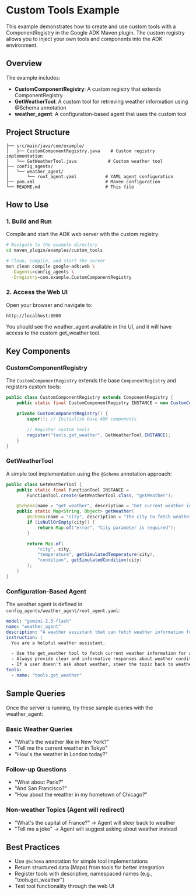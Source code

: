 # Custom Tools Example

This example demonstrates how to create and use custom tools with a ComponentRegistry in the Google ADK Maven plugin. The custom registry allows you to inject your own tools and components into the ADK environment.

## Overview

The example includes:
- **CustomComponentRegistry**: A custom registry that extends ComponentRegistry
- **GetWeatherTool**: A custom tool for retrieving weather information using @Schema annotation
- **weather_agent**: A configuration-based agent that uses the custom tool

## Project Structure

```
├── src/main/java/com/example/
│   ├── CustomComponentRegistry.java    # Custom registry implementation
│   └── GetWeatherTool.java            # Custom weather tool
├── config_agents/
│   └── weather_agent/
│       └── root_agent.yaml           # YAML agent configuration
├── pom.xml                           # Maven configuration
└── README.md                         # This file
```

## How to Use

### 1. Build and Run

Compile and start the ADK web server with the custom registry:

```bash
# Navigate to the example directory
cd maven_plugin/examples/custom_tools

# Clean, compile, and start the server
mvn clean compile google-adk:web \
  -Dagents=config_agents \
  -Dregistry=com.example.CustomComponentRegistry
```

### 2. Access the Web UI

Open your browser and navigate to:
```
http://localhost:8000
```

You should see the weather_agent available in the UI, and it will have access to the custom get_weather tool.

## Key Components

### CustomComponentRegistry

The `CustomComponentRegistry` extends the base `ComponentRegistry` and registers custom tools:

```java
public class CustomComponentRegistry extends ComponentRegistry {
    public static final CustomComponentRegistry INSTANCE = new CustomComponentRegistry();

    private CustomComponentRegistry() {
        super(); // Initialize base ADK components

        // Register custom tools
        register("tools.get_weather", GetWeatherTool.INSTANCE);
    }
}
```

### GetWeatherTool

A simple tool implementation using the `@Schema` annotation approach:

```java
public class GetWeatherTool {
    public static final FunctionTool INSTANCE =
        FunctionTool.create(GetWeatherTool.class, "getWeather");

    @Schema(name = "get_weather", description = "Get current weather information for a city")
    public static Map<String, Object> getWeather(
        @Schema(name = "city", description = "The city to fetch weather for.") String city) {
        if (isNullOrEmpty(city)) {
            return Map.of("error", "City parameter is required");
        }

        return Map.of(
            "city", city,
            "temperature", getSimulatedTemperature(city),
            "condition", getSimulatedCondition(city)
        );
    }
}
```

### Configuration-Based Agent

The weather agent is defined in `config_agents/weather_agent/root_agent.yaml`:

```yaml
model: "gemini-2.5-flash"
name: "weather_agent"
description: "A weather assistant that can fetch weather information for cities"
instruction: |
  You are a helpful weather assistant.

  - Use the get_weather tool to fetch current weather information for any city.
  - Always provide clear and informative responses about weather conditions.
  - If a user doesn't ask about weather, steer the topic back to weather.
tools:
  - name: "tools.get_weather"
```

## Sample Queries

Once the server is running, try these sample queries with the weather_agent:

### Basic Weather Queries

- "What's the weather like in New York?"
- "Tell me the current weather in Tokyo"
- "How's the weather in London today?"

### Follow-up Questions

- "What about Paris?"
- "And San Francisco?"
- "How about the weather in my hometown of Chicago?"

### Non-weather Topics (Agent will redirect)

- "What's the capital of France?" → Agent will steer back to weather
- "Tell me a joke" → Agent will suggest asking about weather instead

## Best Practices

- Use `@Schema` annotation for simple tool implementations
- Return structured data (Maps) from tools for better integration
- Register tools with descriptive, namespaced names (e.g., "tools.get_weather")
- Test tool functionality through the web UI